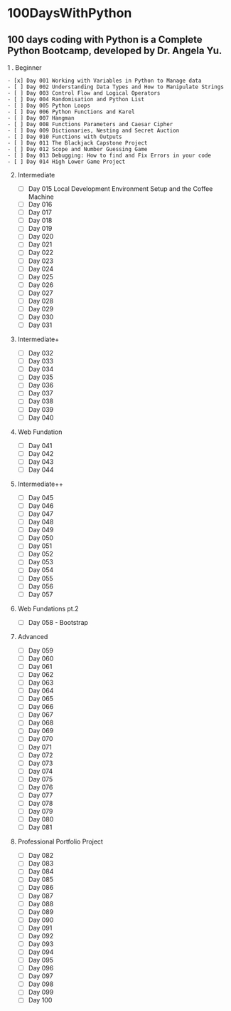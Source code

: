 # 100DaysWithPython

## 100 days coding with Python is a Complete Python Bootcamp, developed by Dr. Angela Yu.

1 . Beginner

    - [x] Day 001 Working with Variables in Python to Manage data
    - [ ] Day 002 Understanding Data Types and How to Manipulate Strings
    - [ ] Day 003 Control Flow and Logical Operators
    - [ ] Day 004 Randomisation and Python List
    - [ ] Day 005 Python Loops
    - [ ] Day 006 Python Functions and Karel
    - [ ] Day 007 Hangman
    - [ ] Day 008 Functions Parameters and Caesar Cipher
    - [ ] Day 009 Dictionaries, Nesting and Secret Auction
    - [ ] Day 010 Functions with Outputs
    - [ ] Day 011 The Blackjack Capstone Project
    - [ ] Day 012 Scope and Number Guessing Game
    - [ ] Day 013 Debugging: How to find and Fix Errors in your code
    - [ ] Day 014 High Lower Game Project

2. Intermediate

   - [ ] Day 015 Local Development Environment Setup and the Coffee Machine
   - [ ] Day 016
   - [ ] Day 017
   - [ ] Day 018
   - [ ] Day 019
   - [ ] Day 020
   - [ ] Day 021
   - [ ] Day 022
   - [ ] Day 023
   - [ ] Day 024
   - [ ] Day 025
   - [ ] Day 026
   - [ ] Day 027
   - [ ] Day 028
   - [ ] Day 029
   - [ ] Day 030
   - [ ] Day 031

3. Intermediate+

   - [ ] Day 032
   - [ ] Day 033
   - [ ] Day 034
   - [ ] Day 035
   - [ ] Day 036
   - [ ] Day 037
   - [ ] Day 038
   - [ ] Day 039
   - [ ] Day 040

4. Web Fundation

   - [ ] Day 041
   - [ ] Day 042
   - [ ] Day 043
   - [ ] Day 044

5. Intermediate++

   - [ ] Day 045
   - [ ] Day 046
   - [ ] Day 047
   - [ ] Day 048
   - [ ] Day 049
   - [ ] Day 050
   - [ ] Day 051
   - [ ] Day 052
   - [ ] Day 053
   - [ ] Day 054
   - [ ] Day 055
   - [ ] Day 056
   - [ ] Day 057

6. Web Fundations pt.2

   - [ ] Day 058 - Bootstrap

7. Advanced

   - [ ] Day 059
   - [ ] Day 060
   - [ ] Day 061
   - [ ] Day 062
   - [ ] Day 063
   - [ ] Day 064
   - [ ] Day 065
   - [ ] Day 066
   - [ ] Day 067
   - [ ] Day 068
   - [ ] Day 069
   - [ ] Day 070
   - [ ] Day 071
   - [ ] Day 072
   - [ ] Day 073
   - [ ] Day 074
   - [ ] Day 075
   - [ ] Day 076
   - [ ] Day 077
   - [ ] Day 078
   - [ ] Day 079
   - [ ] Day 080
   - [ ] Day 081

8. Professional Portfolio Project
   - [ ] Day 082
   - [ ] Day 083
   - [ ] Day 084
   - [ ] Day 085
   - [ ] Day 086
   - [ ] Day 087
   - [ ] Day 088
   - [ ] Day 089
   - [ ] Day 090
   - [ ] Day 091
   - [ ] Day 092
   - [ ] Day 093
   - [ ] Day 094
   - [ ] Day 095
   - [ ] Day 096
   - [ ] Day 097
   - [ ] Day 098
   - [ ] Day 099
   - [ ] Day 100

